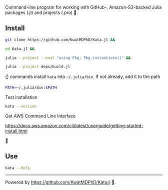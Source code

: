 Command-line program for working with GitHub-, Amazon-S3-backed Julia packages (.jl) and projects (.pro) 🥋.

## Install

```bash
git clone https://github.com/KwatMDPhD/Kata.jl &&

cd Kata.jl &&

julia --project --eval "using Pkg; Pkg.instantiate()" &&

julia --project deps/build.jl
```

☝️ commands install `kata` into `~/.julia/bin`. If not already, add it to the path

```bash
PATH=~/.julia/bin:$PATH
```

Test installation

```bash
kata --version
```

Get AWS Command Line Interface

https://docs.aws.amazon.com/cli/latest/userguide/getting-started-install.html

🎉

## Use

```bash
kata --help
```

---

Powered by https://github.com/KwatMDPhD/Kata.jl 🥋.
